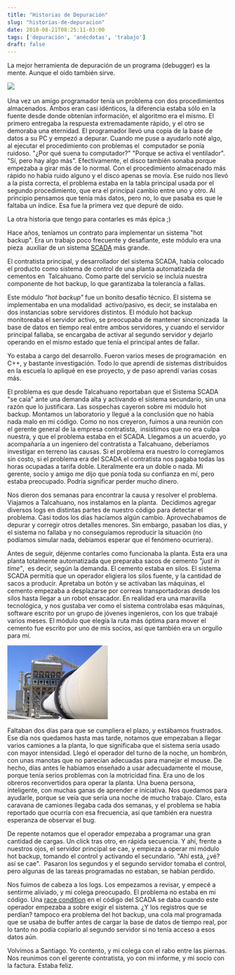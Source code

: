 ```yaml
---
title: "Historias de Depuración"
slug: "historias-de-depuracion"
date: 2010-08-21T08:25:11-03:00
tags: ['depuración', 'anécdotas', 'trabajo']
draft: false    
---
```


La mejor herramienta de depuración de un programa (debugger) es la
mente. Aunque el oido también sirve.

![](/images/2010/08/debugger.jpg)

Una vez un amigo programador tenía un problema con dos procedimientos
almacenados. Ambos eran casi idénticos, la diferencia estaba sólo en la
fuente desde donde obtenían información, el algoritmo era el mismo. El
primero entregaba la respuesta extremadamente rápido, y el otro se
demoraba una eternidad. El programador llevó una copia de la base de
datos a su PC y empezó a depurar. Cuando me puse a ayudarlo noté algo,
al ejecutar el procedimiento con problemas el  computador se ponía
ruidoso. "¿Por qué suena tu computador?" "Porque se activa el
ventilador". "Sí, pero hay algo más". Efectivamente, el disco también
sonaba porque empezaba a girar más de lo normal. Con el procedimiento
almacenado más rápido no había ruido alguno y el disco apenas se movía.
Ese ruido nos llevó a la pista correcta, el problema estaba en la tabla
principal usada por el segundo procedimiento, que era el principal
cambio entre uno y otro. Al principio pensamos que tenía más datos, pero
no, lo que pasaba es que le faltaba un índice. Esa fue la primera vez
que depuré de oido.

La otra historia que tengo para contarles es más épica ;)

Hace años, teníamos un contrato para implementar un sistema "hot
backup". Era un trabajo poco frecuente y desafiante, este módulo era
una pieza  auxiliar de un sistema
[SCADA](https://es.wikipedia.org/wiki/SCADA) más grande.

El contratista principal, y desarrollador del sistema SCADA, había
colocado el producto como sistema de control de una planta automatizada
de cementos en  Talcahuano. Como parte del servicio se incluía nuestra
componente de hot backup, lo que garantizaba la tolerancia a fallas.

Este módulo *"hot backup"* fue un bonito desafío técnico. El sistema
se implementaba en una modalidad  activo/pasivo, es decir, se instalaba
en dos instancias sobre servidores distintos. El módulo hot backup
monitoreaba el servidor activo, se preocupaba de mantener sincronizada
 la base de datos en tiempo real entre ambos servidores, y cuando el
servidor principal fallaba, se encargaba de activar al segundo servidor
y dejarlo operando en el mismo estado que tenía el principal antes de
fallar.

Yo estaba a cargo del desarrollo. Fueron varios meses de programación
 en C++, y bastante investigación. Todo lo que aprendí de sistemas
distribuidos en la escuela lo apliqué en ese proyecto, y de paso aprendí
varias cosas más.

El problema es que desde Talcahuano reportaban que el Sistema SCADA "se
caía" ante una demanda alta y activando el sistema secundario, sin una
razón que lo justificara. Las sospechas cayeron sobre mi módulo hot
backup. Montamos un laboratorio y llegué a la conclusión que no había
nada malo en mi código. Como no nos creyeron, fuimos a una reunión con
el gerente general de la empresa contratista,  insistimos que no era
culpa nuestra, y que el problema estaba en el SCADA. Llegamos a un
acuerdo, yo acompañaría a un ingeniero del contratista a Talcahuano,
deberíamos investigar en terreno las causas. Si el problema era nuestro
lo corregíamos sin costo, si el problema era del SCADA el contratista
nos pagaba todas las horas ocupadas a tarifa doble. Literalmente era un
doble o nada. Mi gerente, socio y amigo me dijo que ponía toda su
confianza en mí, pero estaba preocupado. Podría significar perder mucho
dinero.

Nos dieron dos semanas para encontrar la causa y resolver el problema.
Viajamos a Talcahuano, nos instalamos en la planta.  Decidimos agregar
diversos logs en distintas partes de nuestro código para detectar el
problema. Casi todos los días hacíamos algún cambio. Aprovechabamos de
depurar y corregir otros detalles menores. Sin embargo, pasaban los
días, y el sistema no fallaba y no conseguíamos reproducir la situación
(no podíamos simular nada, debíamos esperar que el fenómeno ocurriera).

Antes de seguir, déjenme contarles como funcionaba la planta. Esta era
una planta totalmente automatizada que preparaba sacos de cemento
*"just in time"*,  es decir, según la demanda. El cemento estaba en
silos. El sistema SCADA permitía que un operador eligiera los silos
fuente, y la cantidad de sacos a producir. Apretaba un botón y se
activaban las máquinas, el cemento empezaba a desplazarse por correas
transportadoras desde los silos hasta llegar a un robot ensacador. En
realidad era una maravilla tecnológica, y nos gustaba ver como el
sistema controlaba esas máquinas, software escrito por un grupo de
jóvenes ingenieros, con los que trabajé varios meses. El módulo que
elegía la ruta más óptima para mover el cemento fue escrito por uno de
mis socios, así que también era un orgullo para
mí.

![](planta.jpg)

Faltaban dos días para que se cumpliera el plazo,
y estábamos frustrados. Ese día nos quedamos hasta mas tarde, notamos
que empezaban a llegar varios camiones a la planta, lo que significaba
que el sistema sería usado con mayor intensidad. Llegó el operador del
turno de la noche, un hombrón, con unas manotas que no parecían
adecuadas para manejar el mouse. De hecho, días antes le habíamos
enseñado a usar adecuadamente el mouse, porque tenía serios problemas
con la motricidad fina. Era uno de los obreros reconvertidos para operar
la planta. Una buena persona, inteligente, con muchas ganas de aprender
e iniciativa. Nos quedamos para ayudarle, porque se veía que sería una
noche de mucho trabajo. Claro, esta caravana de camiones llegaba cada
dos semanas, y el problema se había reportado que ocurría con esa
frecuencia, así que también era nuestra esperanza de observar el bug.

De repente notamos que el operador empezaba a programar una gran
cantidad de cargas. Un click tras otro, en rápida secuencia. Y ahí,
frente a nuestros ojos, el servidor principal se cae, y empieza a operar
mi módulo hot backup, tomando el control y activando el secundario.
"Ahí está, ¿vé? así se cae".  Pasaron los segundos y el segundo
servidor tomaba el control, pero algunas de las tareas programadas no
estaban, se habían perdido.

Nos fuimos de cabeza a los logs. Los empezamos a revisar, y empecé a
sentirme aliviado, y mi colega preocupado. El problema no estaba en mi
código. Una [race
condition](http://es.wikipedia.org/wiki/Condici%C3%B3n_de_carrera) en el
código del SCADA se daba cuando este operador empezaba a sobre exigir el
sistema. ¿Y los registros que se perdían? tampoco era problema del hot
backup, una cola mal programada que se usaba de buffer antes de cargar
la base de datos de tiempo real, por lo tanto no podía copiarlo al
segundo servidor si no tenía acceso a esos datos aún.

Volvimos a Santiago. Yo contento, y mi colega con el rabo entre las
piernas. Nos reunimos con el gerente contratista, yo con mi informe, y
mi socio con la factura. Estaba feliz.

